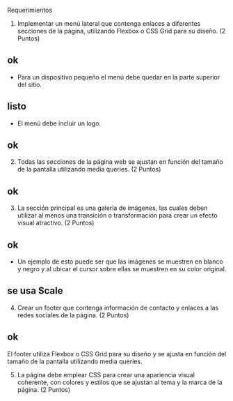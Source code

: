 Requerimientos
1. Implementar un menú lateral que contenga enlaces a diferentes secciones de la
página, utilizando Flexbox o CSS Grid para su diseño. (2 Puntos)

## ok ##
- Para un dispositivo pequeño el menú debe quedar en la parte superior del
sitio.
## listo ##

- El menú debe incluir un logo.
## ok ##
2. Todas las secciones de la página web se ajustan en función del tamaño de la
pantalla utilizando media queries. (2 Puntos)

## ok ##
3. La sección principal es una galería de imágenes, las cuales deben utilizar al menos una transición o transformación para crear un efecto visual atractivo. (2 Puntos)

## ok ##
- Un ejemplo de esto puede ser que las imágenes se muestren en blanco y
negro y al ubicar el cursor sobre ellas se muestren en su color original.
## se usa Scale ##
4. Crear un footer que contenga información de contacto y enlaces a las redes sociales de la página. (2 Puntos)
## ok ##

 El footer utiliza Flexbox o CSS Grid para su diseño y se ajusta en función del
tamaño de la pantalla utilizando media queries.

5. La página debe emplear CSS para crear una apariencia visual coherente, con colores y estilos que se ajustan al tema y la marca de la página. (2 Puntos)